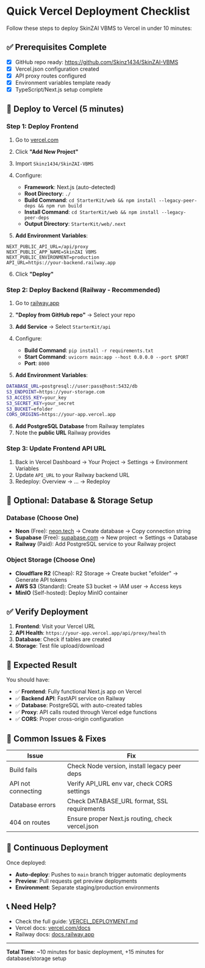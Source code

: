 # Quick Vercel Deployment Checklist

Follow these steps to deploy SkinZAI VBMS to Vercel in under 10 minutes:

## ✅ Prerequisites Complete
- [x] GitHub repo ready: https://github.com/Skinz1434/SkinZAI-VBMS
- [x] Vercel.json configuration created
- [x] API proxy routes configured  
- [x] Environment variables template ready
- [x] TypeScript/Next.js setup complete

## 🚀 Deploy to Vercel (5 minutes)

### Step 1: Deploy Frontend
1. Go to [vercel.com](https://vercel.com)
2. Click **"Add New Project"**
3. Import `Skinz1434/SkinZAI-VBMS`
4. Configure:
   - **Framework**: Next.js (auto-detected)
   - **Root Directory**: `./`
   - **Build Command**: `cd StarterKit/web && npm install --legacy-peer-deps && npm run build`
   - **Install Command**: `cd StarterKit/web && npm install --legacy-peer-deps`
   - **Output Directory**: `StarterKit/web/.next`

5. **Add Environment Variables**:
```
NEXT_PUBLIC_API_URL=/api/proxy
NEXT_PUBLIC_APP_NAME=SkinZAI VBMS
NEXT_PUBLIC_ENVIRONMENT=production
API_URL=https://your-backend.railway.app
```

6. Click **"Deploy"**

### Step 2: Deploy Backend (Railway - Recommended)
1. Go to [railway.app](https://railway.app)
2. **"Deploy from GitHub repo"** → Select your repo
3. **Add Service** → Select `StarterKit/api`
4. Configure:
   - **Build Command**: `pip install -r requirements.txt`
   - **Start Command**: `uvicorn main:app --host 0.0.0.0 --port $PORT`
   - **Port**: `8000`

5. **Add Environment Variables**:
```bash
DATABASE_URL=postgresql://user:pass@host:5432/db
S3_ENDPOINT=https://your-storage.com
S3_ACCESS_KEY=your_key
S3_SECRET_KEY=your_secret
S3_BUCKET=efolder
CORS_ORIGINS=https://your-app.vercel.app
```

6. **Add PostgreSQL Database** from Railway templates
7. Note the **public URL** Railway provides

### Step 3: Update Frontend API URL
1. Back in Vercel Dashboard → Your Project → Settings → Environment Variables
2. Update `API_URL` to your Railway backend URL
3. Redeploy: Overview → ... → Redeploy

## 🔧 Optional: Database & Storage Setup

### Database (Choose One)
- **Neon** (Free): [neon.tech](https://neon.tech) → Create database → Copy connection string
- **Supabase** (Free): [supabase.com](https://supabase.com) → New project → Settings → Database
- **Railway** (Paid): Add PostgreSQL service to your Railway project

### Object Storage (Choose One)  
- **Cloudflare R2** (Cheap): R2 Storage → Create bucket "efolder" → Generate API tokens
- **AWS S3** (Standard): Create S3 bucket → IAM user → Access keys
- **MinIO** (Self-hosted): Deploy MinIO container

## ✅ Verify Deployment

1. **Frontend**: Visit your Vercel URL
2. **API Health**: `https://your-app.vercel.app/api/proxy/health`
3. **Database**: Check if tables are created
4. **Storage**: Test file upload/download

## 🎯 Expected Result

You should have:
- ✅ **Frontend**: Fully functional Next.js app on Vercel
- ✅ **Backend API**: FastAPI service on Railway
- ✅ **Database**: PostgreSQL with auto-created tables
- ✅ **Proxy**: API calls routed through Vercel edge functions
- ✅ **CORS**: Proper cross-origin configuration

## 🐛 Common Issues & Fixes

| Issue | Fix |
|-------|-----|
| Build fails | Check Node version, install legacy peer deps |
| API not connecting | Verify API_URL env var, check CORS settings |
| Database errors | Check DATABASE_URL format, SSL requirements |
| 404 on routes | Ensure proper Next.js routing, check vercel.json |

## 🔄 Continuous Deployment

Once deployed:
- **Auto-deploy**: Pushes to `main` branch trigger automatic deployments
- **Preview**: Pull requests get preview deployments  
- **Environment**: Separate staging/production environments

## 📞 Need Help?

- Check the full guide: [VERCEL_DEPLOYMENT.md](./VERCEL_DEPLOYMENT.md)
- Vercel docs: [vercel.com/docs](https://vercel.com/docs)
- Railway docs: [docs.railway.app](https://docs.railway.app)

---

**Total Time**: ~10 minutes for basic deployment, +15 minutes for database/storage setup